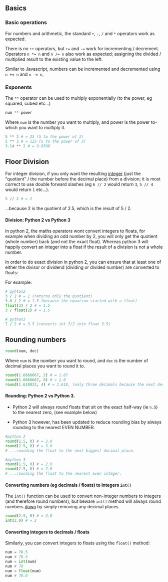## Basics
### Basic operations
For numbers and arithmetic, the standard `+`, `-`, `/` and `*` operators work as expected.

There is no `++` operators, but `+=` and `-=` work for incrementing / decrement. Operators `n *= n` and `n /= n` also work as expected; assigning the divided / multiplied result to the existing value to the left.

Similar to Javascript, numbers can be incremented and decremented using `n += n` and `n -= n`,

### Exponents 
The `**` operator can be used to multiply exponentially (to the power, eg squared, cubed etc...)

```python
num ** power
```
Where `num` is the number you want to multiply, and power is the power to-which you want to multiply it.

```python
5 ** 2 # = 25 (5 to the power of 2)
5 ** 3 # = 125 (5 to the power of 3)
3.14 ** 2 # = 9.8596
```
## Floor Division
For integer division, if you only want the resulting <ins>integer</ins> (just the "quotient" / the number before the decimal place) from a division; it is most correct to use double forward slashes (eg `6 // 2` would return `3`, `5 // 4` would return `1` etc...).

```python
5 // 2 # = 2
```
...because 2 is the quotient of 2.5, which is the result of 5 / 2.

#### Division: Python 2 vs Python 3
In python 2, the maths operators wont convert integers to floats, for example when dividing an odd number by 2, you will only get the quotient (whole number) back (and not the exact float). Whereas python 3 will happily convert an integer into a float if the result of a division is not a whole number.

In order to do exact division in python 2, you can ensure that at least one of either the divisor or dividend (dividing or divided number) are converted to floats:

For example:
```python
# pyhton2
3 / 2 # = 1 (returns only the quotient)
3.0 / 2 # = 1.5 (because the equation started with a float)
float(3) / 2 # = 1.5
3 / float(2) # = 1.5

# python3
7 / 2 # = 3.5 (converts int 7/2 into float 3.5)
```

## Rounding numbers
```python
round(num, dec)
```
Where `num` is the number you want to round, and `dec` is the number of decimal places you want to round it to.

```python
round(1.6666667, 2) # = 1.67
round(1.6666667, 0) # = 1.0
round(1.618033, 4) # = 1.618, (only three decimals because the next decimal place would have been a zero)
```

#### Rounding: Python 2 vs Python 3.
- Python 2 will always round floats that sit on the exact half-way (ie `n.5`) to the nearest zero, (see example below)

- Python 3 however, has been updated to reduce rounding bias by always rounding to the nearest EVEN NUMBER.

```python
#python 2
round(1.5, 0) # = 2.0
round(2.5, 0) # = 3.0
# ...rounding the float to the next biggest decimal place.

#python 3
round(1.5, 0) # = 2.0
round(2.5, 0) # = 2.0
# ...rounding the float to the nearest even integer.
```


#### Converting numbers (eg decimals / floats) to integers `int()`
The `int()` function can be used to convert non-integer numbers to integers (and therefore round numbers), but beware `int()` method will always round numbers <ins>down</ins> by simply removing any decimal places.

```python
round(2.9, 0) # = 3.0
int(2.9) # = 2
````

#### Converting integers to decimals / floats
Similarly, you can convert integers to floats using the `float()` method:
```python
num = 78.5
num # 78.5
num = int(num)
num # 78
num = float(num)
num # 78.0
```
